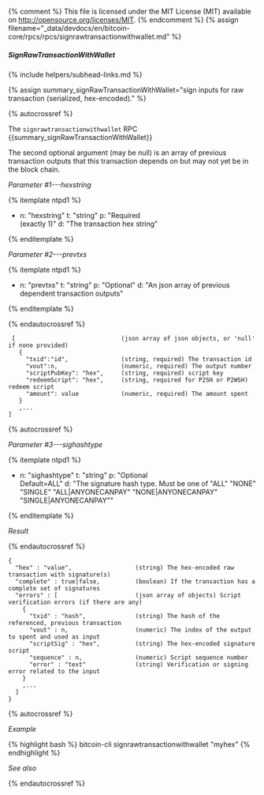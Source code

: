 {% comment %}
This file is licensed under the MIT License (MIT) available on
http://opensource.org/licenses/MIT.
{% endcomment %}
{% assign filename="_data/devdocs/en/bitcoin-core/rpcs/rpcs/signrawtransactionwithwallet.md" %}

##### SignRawTransactionWithWallet
{% include helpers/subhead-links.md %}

{% assign summary_signRawTransactionWithWallet="sign inputs for raw transaction (serialized, hex-encoded)." %}

{% autocrossref %}

The `signrawtransactionwithwallet` RPC {{summary_signRawTransactionWithWallet}}

The second optional argument (may be null) is an array of previous transaction outputs that
this transaction depends on but may not yet be in the block chain.

*Parameter #1---hexstring*

{% itemplate ntpd1 %}
- n: "hexstring"
  t: "string"
  p: "Required<br>(exactly 1)"
  d: "The transaction hex string"

{% enditemplate %}

*Parameter #2---prevtxs*

{% itemplate ntpd1 %}
- n: "prevtxs"
  t: "string"
  p: "Optional"
  d: "An json array of previous dependent transaction outputs"

{% enditemplate %}

{% endautocrossref %}

     [                              (json array of json objects, or 'null' if none provided)
       {
         "txid":"id",               (string, required) The transaction id
         "vout":n,                  (numeric, required) The output number
         "scriptPubKey": "hex",     (string, required) script key
         "redeemScript": "hex",     (string, required for P2SH or P2WSH) redeem script
         "amount": value            (numeric, required) The amount spent
       }
       ,...
    ]

{% autocrossref %}

*Parameter #3---sighashtype*

{% itemplate ntpd1 %}
- n: "sighashtype"
  t: "string"
  p: "Optional<br>Default=ALL"
  d: "The signature hash type. Must be one of
       \"ALL\"
       \"NONE\"
       \"SINGLE\"
       \"ALL|ANYONECANPAY\"
       \"NONE|ANYONECANPAY\"
       \"SINGLE|ANYONECANPAY\""

{% enditemplate %}

*Result*

{% endautocrossref %}

    {
      "hex" : "value",                  (string) The hex-encoded raw transaction with signature(s)
      "complete" : true|false,          (boolean) If the transaction has a complete set of signatures
      "errors" : [                      (json array of objects) Script verification errors (if there are any)
        {
          "txid" : "hash",              (string) The hash of the referenced, previous transaction
          "vout" : n,                   (numeric) The index of the output to spent and used as input
          "scriptSig" : "hex",          (string) The hex-encoded signature script
          "sequence" : n,               (numeric) Script sequence number
          "error" : "text"              (string) Verification or signing error related to the input
        }
        ,...
      ]
    }

{% autocrossref %}

*Example*

{% highlight bash %}
bitcoin-cli signrawtransactionwithwallet "myhex"
{% endhighlight %}

*See also*

{% endautocrossref %}
